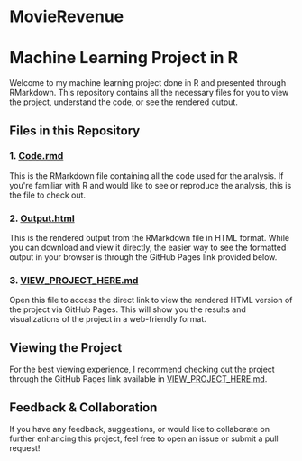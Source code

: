 # MovieRevenue
# Machine Learning Project in R

Welcome to my machine learning project done in R and presented through RMarkdown. This repository contains all the necessary files for you to view the project, understand the code, or see the rendered output.

## Files in this Repository

### 1. [Code.rmd](./Code.rmd)
This is the RMarkdown file containing all the code used for the analysis. If you're familiar with R and would like to see or reproduce the analysis, this is the file to check out.

### 2. [Output.html](./Output.html)
This is the rendered output from the RMarkdown file in HTML format. While you can download and view it directly, the easier way to see the formatted output in your browser is through the GitHub Pages link provided below.

### 3. [VIEW_PROJECT_HERE.md](./VIEW_PROJECT_HERE.md)
Open this file to access the direct link to view the rendered HTML version of the project via GitHub Pages. This will show you the results and visualizations of the project in a web-friendly format.

## Viewing the Project

For the best viewing experience, I recommend checking out the project through the GitHub Pages link available in [VIEW_PROJECT_HERE.md](./VIEW_PROJECT_HERE.md).

## Feedback & Collaboration

If you have any feedback, suggestions, or would like to collaborate on further enhancing this project, feel free to open an issue or submit a pull request!
